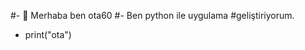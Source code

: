 #- 👋 Merhaba ben ota60
#- Ben python ile uygulama #geliştiriyorum.
- print("ota")

<!---
Ota60/Ota60 is a ✨ special ✨ repository because its `README.md` (this file) appears on your GitHub profile.
You can click the Preview link to take a look at your changes.
--->
